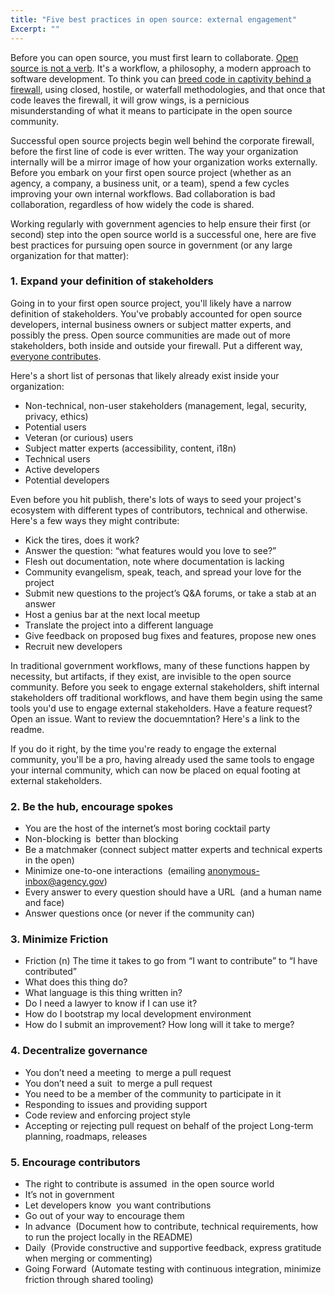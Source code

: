 ```yaml
---
title: "Five best practices in open source: external engagement"
Excerpt: ""
---
```


Before you can open source, you must first learn to collaborate. [Open source is not a verb](http://ben.balter.com/2012/10/15/open-source-is-not-a-verb/). It's a workflow, a philosophy, a modern approach to software development. To think you can [breed code in captivity behind a firewall](http://ben.balter.com/2013/05/14/we-ve-been-selling-open-source-wrong/), using closed, hostile, or waterfall methodologies, and that once that code leaves the firewall, it will grow wings, is a pernicious misunderstanding of what it means to participate in the open source community.

Successful open source projects begin well behind the corporate firewall, before the first line of code is ever written. The way your organization internally will be a mirror image of how your organization works externally. Before you embark on your first open source project (whether as an agency, a company, a business unit, or a team), spend a few cycles improving your own internal workflows. Bad collaboration is bad collaboration, regardless of how widely the code is shared.

Working regularly with government agencies to help ensure their first (or second) step into the open source world is a successful one, here are five best practices for pursuing open source in government (or any large organization for that matter):

### 1. Expand your definition of stakeholders

Going in to your first open source project, you'll likely have a narrow definition of stakeholders. You've probably accounted for open source developers, internal business owners or subject matter experts, and possibly the press. Open source communities are made out of more stakeholders, both inside and outside your firewall. Put a different way, [everyone contributes](http://ben.balter.com/2013/08/11/everyone-contributes/).

Here's a short list of personas that likely already exist inside your organization:

* Non-technical, non-user stakeholders (management, legal, security, privacy, ethics)
* Potential users
* Veteran (or curious) users
* Subject matter experts (accessibility, content, i18n)
* Technical users
* Active developers
* Potential developers

Even before you hit publish, there's lots of ways to seed your project's ecosystem with different types of contributors, technical and otherwise. Here's a few ways they might contribute:

* Kick the tires, does it work?
* Answer the question: “what features would you love to see?”
* Flesh out documentation, note where documentation is lacking
* Community evangelism, speak, teach, and spread your love for the project
* Submit new questions to the project’s Q&A forums, or take a stab at an answer
* Host a genius bar at the next local meetup
* Translate the project into a different language
* Give feedback on proposed bug fixes and features, propose new ones
* Recruit new developers

In traditional government workflows, many of these functions happen by necessity, but artifacts, if they exist, are invisible to the open source community. Before you seek to engage external stakeholders, shift internal stakeholders off traditional workflows, and have them begin using the same tools you'd use to engage external stakeholders. Have a feature request? Open an issue. Want to review the docuemntation? Here's a link to the readme.

If you do it right, by the time you're ready to engage the external community, you'll be a pro, having already used the same tools to engage your internal community, which can now be placed on equal footing at external stakeholders.

### 2. Be the hub, encourage spokes

* You are the host of the internet’s most boring cocktail party
* Non-blocking is  better than blocking
* Be a matchmaker (connect subject matter experts and technical experts in the open)
* Minimize one-to-one interactions  (emailing anonymous-inbox@agency.gov)
* Every answer to every question should have a URL  (and a human name and face)
* Answer questions once (or never if the community can)

### 3. Minimize Friction

* Friction (n) The time it takes to go from “I want to contribute” to “I have contributed”
* What does this thing do?
* What language is this thing written in?
* Do I need a lawyer to know if I can use it?
* How do I bootstrap my local development environment
* How do I submit an improvement? How long will it take to merge?

### 4. Decentralize governance

* You don’t need a meeting  to merge a pull request
* You don’t need a suit  to merge a pull request
* You need to be a member of the community to participate in it
* Responding to issues and providing support
* Code review and enforcing project style
* Accepting or rejecting pull request on behalf of the project Long-term planning, roadmaps, releases

### 5. Encourage contributors

* The right to contribute is assumed  in the open source world
* It’s not in government
* Let developers know  you want contributions
* Go out of your way to encourage them
* In advance  (Document how to contribute, technical requirements, how to run the project locally in the README)
* Daily  (Provide constructive and supportive feedback, express gratitude when merging or commenting)
* Going Forward  (Automate testing with continuous integration, minimize friction through shared tooling)
